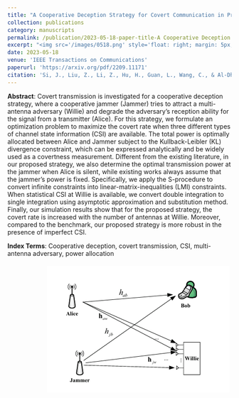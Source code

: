 ```yaml
---
title: "A Cooperative Deception Strategy for Covert Communication in Presence of a Multi-antenna Adversary"
collection: publications
category: manuscripts
permalink: /publication/2023-05-18-paper-title-A Cooperative Deception Strategy for Covert Communication in Presence of a Multi-antenna Adversary
excerpt: "<img src='/images/0518.png' style='float: right; margin: 5px;'>We investigates covert communication using a cooperative deception strategy against a multi-antenna adversary. It optimizes power allocation between a transmitter and a jammer under different CSI scenarios to maximize covert rate, showing improved performance and robustness compared to non-deception strategies."
date: 2023-05-18
venue: 'IEEE Transactions on Communications'
paperurl: 'https://arxiv.org/pdf/2209.11171'
citation: 'Si, J., Liu, Z., Li, Z., Hu, H., Guan, L., Wang, C., & Al-Dhahir, N.. A cooperative deception strategy for covert communication in presence of a multi-antenna adversary[J]. IEEE Transactions on Communications, 2023, 71(8): 4778-4792.'
---
```




**Abstract**: Covert transmission is investigated for a cooperative deception strategy, where a cooperative jammer (Jammer) tries to attract a multi-antenna adversary (Willie) and degrade the adversary’s reception ability for the signal from a transmitter (Alice). For this strategy, we formulate an optimization problem to maximize the covert rate when three different types of channel state information (CSI) are available. The total power is optimally allocated between Alice and Jammer subject to the Kullback-Leibler (KL) divergence constraint, which can be expressed analytically and be widely used as a covertness measurement. Different from the existing literature, in our proposed strategy, we also determine the optimal transmission power at the jammer when Alice is silent, while existing works always assume that the jammer’s power is fixed. Specifically, we apply the S-procedure to convert infinite constraints into linear-matrix-inequalities (LMI) constraints. When statistical CSI at Willie is available, we convert double integration to single integration using asymptotic approximation and substitution method. Finally, our simulation results show that for the proposed strategy, the covert rate is increased with the number of antennas at Willie. Moreover, compared to the benchmark, our proposed strategy is more robust in the presence of imperfect CSI.


**Index Terms**:  Cooperative deception, covert transmission, CSI, multi-antenna adversary, power allocation

<img src='/images/0518.png' style='float: right; margin: 5px;'>
